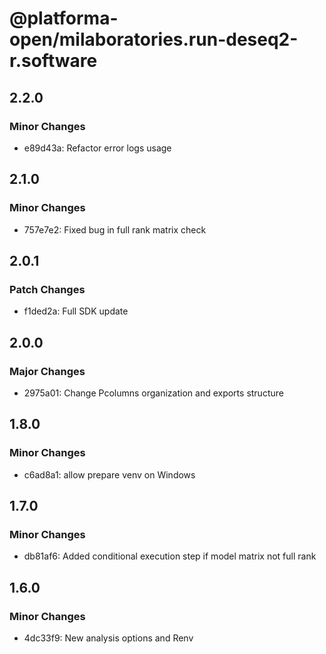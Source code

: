 # @platforma-open/milaboratories.run-deseq2-r.software

## 2.2.0

### Minor Changes

- e89d43a: Refactor error logs usage

## 2.1.0

### Minor Changes

- 757e7e2: Fixed bug in full rank matrix check

## 2.0.1

### Patch Changes

- f1ded2a: Full SDK update

## 2.0.0

### Major Changes

- 2975a01: Change Pcolumns organization and exports structure

## 1.8.0

### Minor Changes

- c6ad8a1: allow prepare venv on Windows

## 1.7.0

### Minor Changes

- db81af6: Added conditional execution step if model matrix not full rank

## 1.6.0

### Minor Changes

- 4dc33f9: New analysis options and Renv
